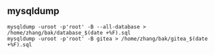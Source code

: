 ## mysqldump


    mysqldump -uroot -p'root' -B --all-database > /home/zhang/bak/database_$(date +%F).sql
    mysqldump -uroot -p'root' -B gitea > /home/zhang/bak/gitea_$(date +%F).sql

